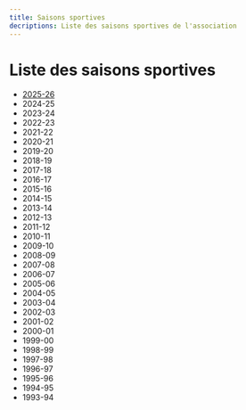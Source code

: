 ```yaml
---
title: Saisons sportives
decriptions: Liste des saisons sportives de l'association
---
```

# Liste des saisons sportives

- [2025-26](2025-26)
- 2024-25
- 2023-24
- 2022-23
- 2021-22
- 2020-21
- 2019-20
- 2018-19
- 2017-18
- 2016-17
- 2015-16
- 2014-15
- 2013-14
- 2012-13
- 2011-12
- 2010-11
- 2009-10
- 2008-09
- 2007-08
- 2006-07
- 2005-06
- 2004-05
- 2003-04
- 2002-03
- 2001-02
- 2000-01
- 1999-00
- 1998-99
- 1997-98
- 1996-97
- 1995-96
- 1994-95
- 1993-94